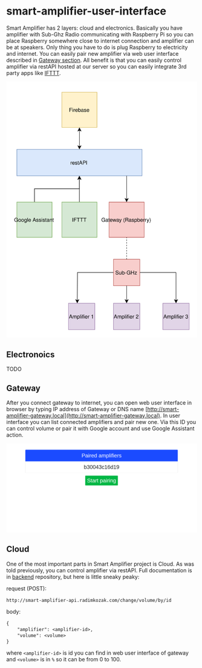 # smart-amplifier-user-interface

Smart Amplifier has 2 layers: cloud and electronics. Basically you have amplifier with Sub-Ghz Radio communicating with Raspberry Pi so you can place Raspberry somewhere close to internet connection and amplifier can be at speakers. Only thing you have to do is plug Raspberry to electricity and internet. You can easily pair new amplifier via web user interface described in [Gateway section](https://smartamplifier.github.io/#gateway). All benefit is that you can easily control amplifier via restAPI hosted at our server so you can easily integrate 3rd party apps like [IFTTT](https://ifttt.com/).

!['Block Diagram'](img/block-diagram.svg)

## Electronoics

TODO

## Gateway

After you connect gateway to internet, you can open web user interface in browser by typing IP address of Gateway or DNS name [http://smart-amplifier-gateway.local](http://smart-amplifier-gateway.local). In user interface you can list connected amplifiers and pair new one. Via this ID you can control volume or pair it with Google account and use Google Assistant action.

!['Gateway user interface'](img/gateway_user_interface.png)

## Cloud

One of the most important parts in Smart Amplifier project is Cloud. As was told previously, you can control amplifier via restAPI. Full documentation is in [backend](https://github.com/SmartAmplifier/backend/blob/master/README.md) repository, but here is little sneaky peaky:

request (POST):

    http://smart-amplifier-api.radimkozak.com/change/volume/by/id

body:

```
{
    "amplifier": <amplifier-id>,
    "volume": <volume>
}
```

where `<amplifier-id>` is id you can find in web user interface of gateway and `<volume>` is in `%` so it can be from 0 to 100.